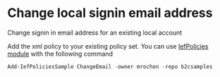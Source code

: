 # Change local signin email address

Change signin in email address for an existing local account

Add the xml policy to your existing policy set. You can use [IefPolicies module](https://www.powershellgallery.com/packages/IefPolicies) with the following command

```PowerShell
Add-IefPoliciesSample ChangeEmail -owner mrochon -repo b2csamples
```
